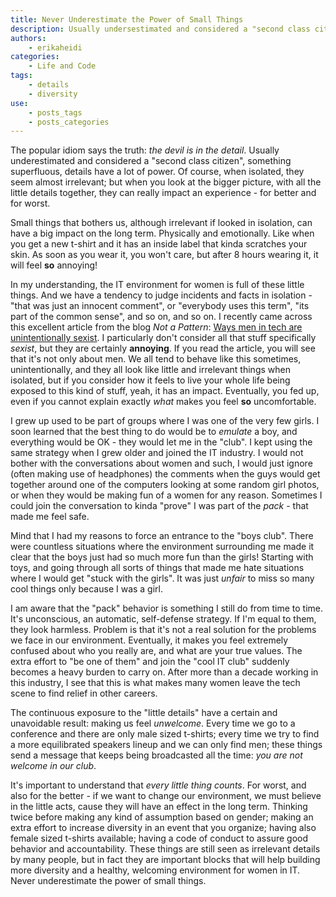```yaml
---
title: Never Underestimate the Power of Small Things
description: Usually undersestimated and considered a "second class citizen", something superfluous, details have a lot of power, and they can have big impact in the long term.
authors:
    - erikaheidi
categories:
    - Life and Code
tags:
    - details
    - diversity
use:
    - posts_tags
    - posts_categories
---
```

The popular idiom says the truth: _the devil is in the detail_. Usually underestimated and considered a "second class citizen", something superfluous, details have a lot of power. Of course, when isolated, they seem almost irrelevant; but when you look at the bigger picture, with all the little details together, they can really impact an experience - for better and for worst.

Small things that bothers us, although irrelevant if looked in isolation, can have a big impact on the long term. Physically and emotionally. Like when you get a new t-shirt and it has an inside label that kinda scratches your skin. As soon as you wear it, you won't care, but after 8 hours wearing it, it will feel **so** annoying!

In my understanding, the IT environment for women is full of these little things. And we have a tendency to judge incidents and facts in isolation - "that was just an innocent comment", or "everybody uses this term", "its part of the common sense", and so on, and so on. I recently came across this excellent article from the blog _Not a Pattern_: [Ways men in tech are unintentionally sexist](http://notapattern.net/2014/10/14/ways-men-in-tech-are-unintentionally-sexist/). I particularly don't consider all that stuff specifically _sexist_, but they are certainly **annoying**. If you read the article, you will see that it's not only about men. We all tend to behave like this sometimes, unintentionally, and they all look like little and irrelevant things when isolated, but if you consider how it feels to live your whole life being exposed to this kind of stuff, yeah, it has an impact. Eventually, you fed up, even if you cannot explain exactly _what_ makes you feel **so** uncomfortable.

I grew up used to be part of groups where I was one of the very few girls. I soon learned that the best thing to do would be to _emulate_ a boy, and everything would be OK - they would let me in the "club". I kept using the same strategy when I grew older and joined the IT industry. I would not bother with the conversations about women and such, I would just ignore (often making use of headphones) the comments when the guys would get together around one of the computers looking at some random girl photos, or when they would be making fun of a women for any reason. Sometimes I could join the conversation to kinda "prove" I was part of the _pack_ - that made me feel safe. 

Mind that I had my reasons to force an entrance to the "boys club". There were countless situations where the environment surrounding me made it clear that the boys just had so much more fun than the girls! Starting with toys, and going through all sorts of things that made me hate situations where I would get "stuck with the girls". It was just _unfair_ to miss so many cool things only because I was a girl.

I am aware that the "pack" behavior is something I still do from time to time. It's unconscious, an automatic, self-defense strategy. If I'm equal to them, they look harmless. Problem is that it's not a real solution for the problems we face in our environment. Eventually, it makes you feel extremely confused about who you really are, and what are your true values. The extra effort to "be one of them" and join the "cool IT club" suddenly becomes a heavy burden to carry on. After more than a decade working in this industry, I see that this is what makes many women leave the tech scene to find relief in other careers. 

The continuous exposure to the "little details" have a certain and unavoidable result: making us feel _unwelcome_. Every time we go to a conference and there are only male sized t-shirts; every time we try to find a more equilibrated speakers lineup and we can only find men; these things send a message that keeps being broadcasted all the time: _you are not welcome in our club_.

It's important to understand that _every little thing counts_. For worst, and also for the better - if we want to change our environment, we must believe in the little acts, cause they will have an effect in the long term. Thinking twice before making any kind of assumption based on gender; making an extra effort to increase diversity in an event that you organize; having also female sized t-shirts available; having a code of conduct to assure good behavior and accountability. These things are still seen as irrelevant details by many people, but in fact they are important blocks that will help building more diversity and a healthy, welcoming environment for women in IT. Never underestimate the power of small things.
